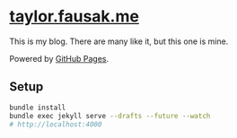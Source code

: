# [taylor.fausak.me][1]

This is my blog. There are many like it, but this one is mine.

Powered by [GitHub Pages][2].

## Setup

```sh
bundle install
bundle exec jekyll serve --drafts --future --watch
# http://localhost:4000
```

[1]: http://taylor.fausak.me
[2]: http://pages.github.com
